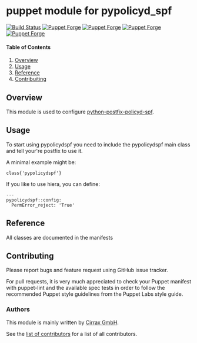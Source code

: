 # puppet module for pypolicyd_spf

[![Build Status](https://travis-ci.org/cirrax/puppet-pypolicydspf.svg?branch=master)](https://travis-ci.org/cirrax/puppet-pypolicydspf)
[![Puppet Forge](https://img.shields.io/puppetforge/v/cirrax/pypolicydspf.svg?style=flat-square)](https://forge.puppetlabs.com/cirrax/pypolicydspf)
[![Puppet Forge](https://img.shields.io/puppetforge/dt/cirrax/pypolicydspf.svg?style=flat-square)](https://forge.puppet.com/cirrax/pypolicydspf)
[![Puppet Forge](https://img.shields.io/puppetforge/e/cirrax/pypolicydspf.svg?style=flat-square)](https://forge.puppet.com/cirrax/pypolicydspf)
[![Puppet Forge](https://img.shields.io/puppetforge/f/cirrax/pypolicydspf.svg?style=flat-square)](https://forge.puppet.com/cirrax/pypolicydspf)

#### Table of Contents

1. [Overview](#overview)
1. [Usage](#usage)
1. [Reference](#reference)
1. [Contribuiting](#contributing)


## Overview

This module is used to configure [python-postfix-policyd-spf](http://www.openspf.org/Software).

## Usage

To start using pypolicydspf you need to include the pypolicydspf main class
and tell your're postfix to use it.

A minimal example might be:

~~~
class{'pypolicydspf'}
~~~

If you like to use hiera, you can define:

~~~
---
pypolicydspf::config:
  PermError_reject: 'True'
~~~

## Reference

All classes are documented in the manifests


## Contributing

Please report bugs and feature request using GitHub issue tracker.

For pull requests, it is very much appreciated to check your Puppet manifest with puppet-lint
and the available spec tests  in order to follow the recommended Puppet style guidelines
from the Puppet Labs style guide.

### Authors

This module is mainly written by [Cirrax GmbH](https://cirrax.com).

See the [list of contributors](https://github.com/cirrax/puppet-pypolicydspf/graphs/contributors)
for a list of all contributors.
